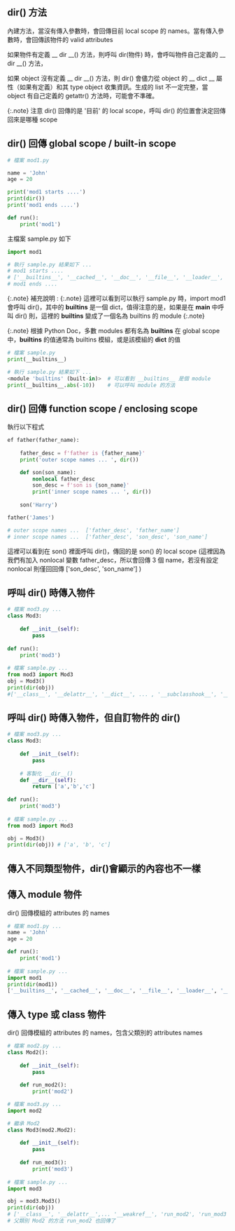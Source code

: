 ## dir() 方法

內建方法，當沒有傳入參數時，會回傳目前 local scope 的 names。當有傳入參數時，會回傳該物件的 valid attributes

如果物件有定義 __ dir __() 方法，則呼叫 dir(物件) 時，會呼叫物件自己定義的 __ dir __() 方法，

如果 object 沒有定義 __ dir __() 方法，則 dir() 會儘力從 object 的 __ dict __ 屬性（如果有定義）和其 type object 收集資訊。生成的 list 不一定完整，當 object 有自己定義的 getattr() 方法時，可能會不準確。

{:.note}
注意 dir() 回傳的是 '目前' 的 local scope，呼叫 dir() 的位置會決定回傳回來是哪種 scope

## dir() 回傳 global scope / built-in scope

```python
# 檔案 mod1.py

name = 'John'
age = 20

print('mod1 starts ....')
print(dir())
print('mod1 ends ....')

def run():
	print('mod1')

```

主檔案 sample.py 如下
```python
import mod1

# 執行 sample.py 結果如下 ...
# mod1 starts ....
# ['__builtins__', '__cached__', '__doc__', '__file__', '__loader__', '__name__', '__package__', '__spec__', 'age', 'name']
# mod1 ends ....
```

{:.note}
補充說明 :
{:.note}
這裡可以看到可以執行 sample.py 時，import mod1 會呼叫 dir()，其中的 __builtins__ 是一個 dict，值得注意的是，如果是在 __main__ 中呼叫 dir() 則，這裡的 __builtins__ 變成了一個名為 builtins 的 module
{:.note}
                                                                          
{:.note}
根據 Python Doc，多數 modules 都有名為 __builtins__ 在 global scope 中，__builtins__ 的值通常為 builtins 模組，或是該模組的 __dict__ 的值

```python
# 檔案 sample.py
print(__builtins__)

# 執行 sample.py 結果如下 ...
<module 'builtins' (built-in)> 	# 可以看到 __builtins__ 是個 module
print(__builtins__.abs(-10)) 	# 可以呼叫 module 的方法
```

## dir() 回傳 function scope / enclosing scope

執行以下程式

```python
ef father(father_name):
	
	father_desc = f'father is {father_name}'
	print('outer scope names ... ', dir())

	def son(son_name):
		nonlocal father_desc		
		son_desc = f'son is {son_name}'		
		print('inner scope names ... ', dir())
		
	son('Harry')

father('James')

# outer scope names ...  ['father_desc', 'father_name']
# inner scope names ...  ['father_desc', 'son_desc', 'son_name']
```

這裡可以看到在 son() 裡面呼叫 dir()，傳回的是 son() 的 local scope (這裡因為我們有加入 nonlocal 變數 father_desc，所以會回傳 3 個 name，若沒有設定 nonlocal 則僅回回傳 ['son_desc', 'son_name'] )

## 呼叫 dir() 時傳入物件

```python
# 檔案 mod3.py ...
class Mod3:
		
	def __init__(self):		
		pass
		
def run():
	print('mod3')
	
# 檔案 sample.py ...
from mod3 import Mod3
obj = Mod3()
print(dir(obj)) 
#['__class__', '__delattr__', '__dict__', ... , '__subclasshook__', '__weakref__']
```

## 呼叫 dir() 時傳入物件，但自訂物件的 __dir__()

```python
# 檔案 mod3.py ...
class Mod3:
		
	def __init__(self):		
		pass
	
	# 客製化 __dir__()
	def __dir__(self):
		return ['a','b','c']
		
def run():
	print('mod3')
	
# 檔案 sample.py ...
from mod3 import Mod3

obj = Mod3()
print(dir(obj)) # ['a', 'b', 'c']
```

## 傳入不同類型物件，dir()會顯示的內容也不一樣

## 傳入 module 物件
dir() 回傳模組的 attributes 的 names
```python
# 檔案 mod1.py ...
name = 'John'
age = 20

def run():
	print('mod1')
	
# 檔案 sample.py ...
import mod1
print(dir(mod1))
['__builtins__', '__cached__', '__doc__', '__file__', '__loader__', '__name__', '__package__', '__spec__', 'age', 'name', 'run']
```

## 傳入 type 或 class 物件
dir() 回傳模組的 attributes 的 names，包含父類別的 attributes names

```python
# 檔案 mod2.py ...
class Mod2():
	
	def __init__(self):		
		pass
		
	def run_mod2():
		print('mod2')

# 檔案 mod3.py ...
import mod2

# 繼承 Mod2
class Mod3(mod2.Mod2):
	
	def __init__(self):		
		pass
		
	def run_mod3():
		print('mod3')
	
# 檔案 sample.py ...	
import mod3

obj = mod3.Mod3()
print(dir(obj))
# ['__class__', '__delattr__',... '__weakref__', 'run_mod2', 'run_mod3']
# 父類別 Mod2 的方法 run_mod2 也回傳了	

```
